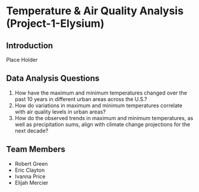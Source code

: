 # Temperature & Air Quality Analysis (Project-1-Elysium)

## Introduction
Place Holder

## Data Analysis Questions
1. How have the maximum and minimum temperatures changed over the past 10 years in different urban areas across the U.S.?
2. How do variations in maximum and minimum temperatures correlate with air quality levels in urban areas?
3. How do the observed trends in maximum and minimum temperatures, as well as precipitation sums, align with climate change projections for the next decade?

## Team Members
- Robert Green
- Eric Clayton
- Ivanna Price
- Elijah Mercier
